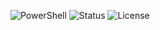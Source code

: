 ![PowerShell](https://img.shields.io/badge/PowerShell-7%2B-blue?logo=powershell)
![Status](https://img.shields.io/badge/Status-Active-success)
![License](https://img.shields.io/badge/License-MIT-green)
